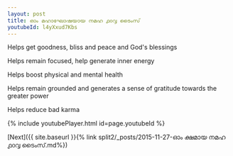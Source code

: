 ```yaml
---
layout: post
title: ഓം മഹാഘോഷയായ നമഹ ൧൦൮ ടൈംസ്
youtubeId: l4yXxud7Kbs
---
```

 
 
Helps get goodness, bliss and peace and God's blessings
 
Helps remain focused, help generate inner energy 
 
Helps boost physical and mental health 
 
Helps remain grounded and generates a sense of gratitude towards the greater power 
 
Helps reduce bad karma
 
 
 
 


{% include youtubePlayer.html id=page.youtubeId %}
 
[Next]({{ site.baseurl }}{% link  split2/_posts/2015-11-27-ഓം ക്ഷമായ നമഹ ൧൦൮ ടൈംസ്.md%})
 

